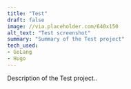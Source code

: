 ```yaml
---
title: "Test"
draft: false
image: //via.placeholder.com/640x150
alt_text: "Test screenshot"
summary: "Summary of the Test project"
tech_used:
- GoLang
- Hugo
---
```


Description of the Test project..
